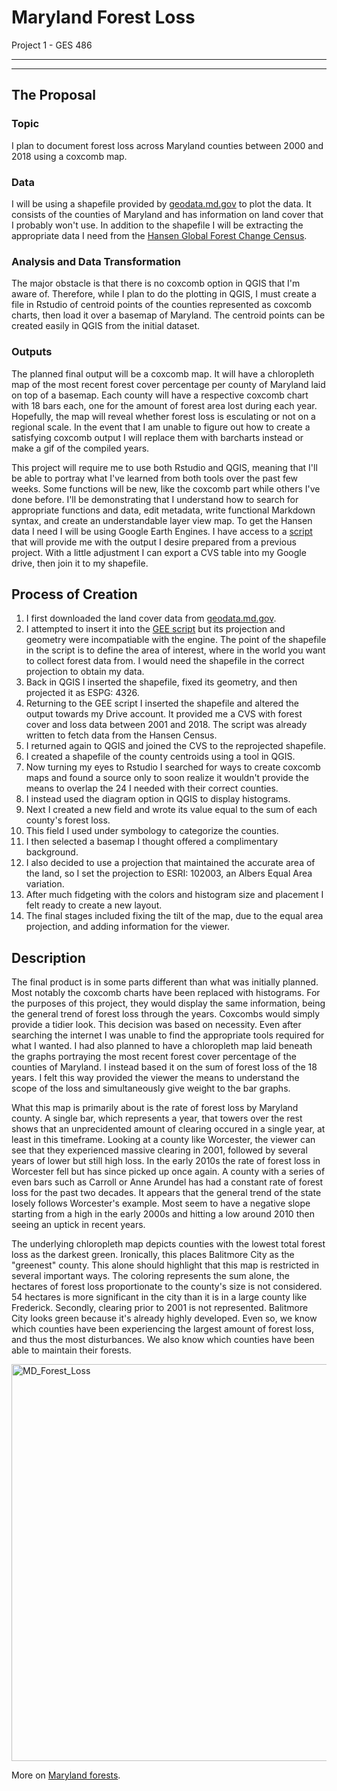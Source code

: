 # Maryland Forest Loss 
Project 1 - GES 486

---
---

## The Proposal

### Topic
I plan to document forest loss across Maryland counties between 2000 and 2018 using a coxcomb map. 

### Data
I will be using a shapefile provided by [geodata.md.gov](https://geodata.md.gov/imap/rest/services/PlanningCadastre/MD_LandUseLandCover/MapServer) to plot the data. It consists of the counties of Maryland and has information on land cover that I probably won't use. In addition to the shapefile I will be extracting the appropriate data I need from the [Hansen Global Forest Change Census](https://earthenginepartners.appspot.com/science-2013-global-forest/download_v1.6.html).

### Analysis and Data Transformation
The major obstacle is that there is no coxcomb option in QGIS that I'm aware of. Therefore, while I plan to do the plotting in QGIS, I must create a file in Rstudio of centroid points of the counties represented as coxcomb charts, then load it over a basemap of Maryland. The centroid points can be created easily in QGIS from the initial dataset.
  
### Outputs
The planned final output will be a coxcomb map. It will have a chloropleth map of the most recent forest cover percentage per county of Maryland laid on top of a basemap. Each county will have a respective coxcomb chart with 18 bars each, one for the amount of forest area lost during each year. Hopefully, the map will reveal whether forest loss is esculating or not on a regional scale. In the event that I am unable to figure out how to create a satisfying coxcomb output I will replace them with barcharts instead or make a gif of the compiled years.

This project will require me to use both Rstudio and QGIS, meaning that I'll be able to portray what I've learned from both tools over the past few weeks. Some functions will be new, like the coxcomb part while others I've done before. I'll be demonstrating that I understand how to search for appropriate functions and data, edit metadata, write functional Markdown syntax, and create an understandable layer view map. To get the Hansen data I need I will be using Google Earth Engines. I have access to a [script](https://code.earthengine.google.com/f379c7c26bea69cdc86ffcbd6737ef7a) that will provide me with the output I desire prepared from a previous project. With a little adjustment I can export a CVS table into my Google drive, then join it to my shapefile.

## Process of Creation
1. I first downloaded the land cover data from [geodata.md.gov](https://geodata.md.gov/imap/rest/services/PlanningCadastre/MD_LandUseLandCover/MapServer). 
2. I attempted to insert it into the [GEE script](https://code.earthengine.google.com/f379c7c26bea69cdc86ffcbd6737ef7a) but its projection and geometry were incompatiable with the engine. The point of the shapefile in the script is to define the area of interest, where in the world you want to collect forest data from. I would need the shapefile in the correct projection to obtain my data.
3. Back in QGIS I inserted the shapefile, fixed its geometry, and then projected it as ESPG: 4326.
4. Returning to the GEE script I inserted the shapefile and altered the output towards my Drive account. It provided me a CVS with forest cover and loss data between 2001 and 2018. The script was already written to fetch data from the Hansen Census.
5. I returned again to QGIS and joined the CVS to the reprojected shapefile.
6. I created a shapefile of the county centroids using a tool in QGIS.
7. Now turning my eyes to Rstudio I searched for ways to create coxcomb maps and found a source only to soon realize it wouldn't provide the means to overlap the 24 I needed with their correct counties.
8. I instead used the diagram option in QGIS to display histograms.
9. Next I created a new field and wrote its value equal to the sum of each county's forest loss.
10. This field I used under symbology to categorize the counties.
11. I then selected a basemap I thought offered a complimentary background.
12. I also decided to use a projection that maintained the accurate area of the land, so I set the projection to ESRI: 102003, an Albers Equal Area variation.
13. After much fidgeting with the colors and histogram size and placement I felt ready to create a new layout.
14. The final stages included fixing the tilt of the map, due to the equal area projection, and adding information for the viewer.  


## Description
The final product is in some parts different than what was initially planned. Most notably the coxcomb charts have been replaced with histograms. For the purposes of this project, they would display the same information, being the general trend of forest loss through the years. Coxcombs would simply provide a tidier look. This decision was based on necessity. Even after searching the internet I was unable to find the appropriate tools required for what I wanted. I had also planned to have a chloropleth map laid beneath the graphs portraying the most recent forest cover percentage of the counties of Maryland. I instead based it on the sum of forest loss of the 18 years. I felt this way provided the viewer the means to understand the scope of the loss and simultaneously give weight to the bar graphs.

What this map is primarily about is the rate of forest loss by Maryland county. A single bar, which represents a year, that towers over the rest shows that an unprecidented amount of clearing occured in a single year, at least in this timeframe. Looking at a county like Worcester, the viewer can see that they experienced massive clearing in 2001, followed by several years of lower but still high loss. In the early 2010s the rate of forest loss in Worcester fell but has since picked up once again. A county with a series of even bars such as Carroll or Anne Arundel has had a constant rate of forest loss for the past two decades. It appears that the general trend of the state losely follows Worcester's example. Most seem to have a negative slope starting from a high in the early 2000s and hitting a low around 2010 then seeing an uptick in recent years.   

The underlying chloropleth map depicts counties with the lowest total forest loss as the darkest green. Ironically, this places Balitmore City as the "greenest" county. This alone should highlight that this map is restricted in several important ways. The coloring represents the sum alone, the hectares of forest loss proportionate to the county's size is not considered. 54 hectares is more significant in the city than it is in a large county like Frederick. Secondly, clearing prior to 2001 is not represented. Balitmore City looks green because it's already highly developed. Even so, we know which counties have been experiencing the largest amount of forest loss, and thus the most disturbances. We also know which counties have been able to maintain their forests.


<img width="635" alt="MD_Forest_Loss" src="https://user-images.githubusercontent.com/78063176/112543327-faa4b180-8d8b-11eb-9bb4-f3c02f3c3a3f.png">


More on [Maryland forests](https://dnr.maryland.gov/forests/pages/mdfacts.aspx#:~:text=Each%20year%20more%20than%206000,of%20forest%20and%20marsh%20land).



